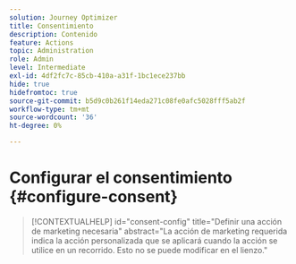 ```yaml
---
solution: Journey Optimizer
title: Consentimiento
description: Contenido
feature: Actions
topic: Administration
role: Admin
level: Intermediate
exl-id: 4df2fc7c-85cb-410a-a31f-1bc1ece237bb
hide: true
hidefromtoc: true
source-git-commit: b5d9c0b261f14eda271c08fe0afc5028fff5ab2f
workflow-type: tm+mt
source-wordcount: '36'
ht-degree: 0%

---
```


# Configurar el consentimiento {#configure-consent}

>[!CONTEXTUALHELP]
>id="consent-config"
>title="Definir una acción de marketing necesaria"
>abstract="La acción de marketing requerida indica la acción personalizada que se aplicará cuando la acción se utilice en un recorrido. Esto no se puede modificar en el lienzo."
